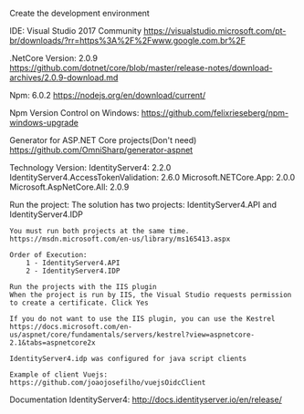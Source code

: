 Create the development environment

IDE: Visual Studio 2017 
Community https://visualstudio.microsoft.com/pt-br/downloads/?rr=https%3A%2F%2Fwww.google.com.br%2F

.NetCore Version: 2.0.9
https://github.com/dotnet/core/blob/master/release-notes/download-archives/2.0.9-download.md

Npm: 6.0.2
https://nodejs.org/en/download/current/

Npm Version Control on Windows:
https://github.com/felixrieseberg/npm-windows-upgrade

Generator for ASP.NET Core projects(Don't need)
https://github.com/OmniSharp/generator-aspnet

Technology Version:
	IdentityServer4: 2.2.0
	IdentityServer4.AccessTokenValidation: 2.6.0
	Microsoft.NETCore.App: 2.0.0
	Microsoft.AspNetCore.All: 2.0.9

Run the project: 
	The solution has two projects: IdentityServer4.API and IdentityServer4.IDP
 
	You must run both projects at the same time.
	https://msdn.microsoft.com/en-us/library/ms165413.aspx
 
	Order of Execution:
		1 - IdentityServer4.API
		2 - IdentityServer4.IDP
 
	Run the projects with the IIS plugin
	When the project is run by IIS, the Visual Studio requests permission to create a certificate. Click Yes
 
	If you do not want to use the IIS plugin, you can use the Kestrel
	https://docs.microsoft.com/en-us/aspnet/core/fundamentals/servers/kestrel?view=aspnetcore-2.1&tabs=aspnetcore2x
 
	IdentityServer4.idp was configured for java script clients
	
	Example of client Vuejs:
	https://github.com/joaojosefilho/vuejsOidcClient
	
Documentation
	IdentityServer4:
	http://docs.identityserver.io/en/release/
 
